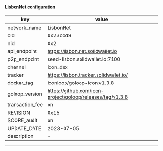 #### [LisbonNet configuration](https://networkinfo.solidwallet.io/node_info/LisbonNet/default_configure.yml)
|key|value|
|---|---|
|network_name|LisbonNet|
|cid|0x23cdd9|
|nid|0x2|
|api_endpoint|https://lisbon.net.solidwallet.io|
|p2p_endpoint|seed-lisbon.solidwallet.io:7100|
|channel|icon_dex|
|tracker|https://lisbon.tracker.solidwallet.io/|
|docker_tag|iconloop/goloop-icon:v1.3.8|
|goloop_version|https://github.com/icon-project/goloop/releases/tag/v1.3.8|
|transaction_fee|on|
|REVISION|0x15|
|SCORE_audit|on|
|UPDATE_DATE|2023-07-05|
|description|-|
---

